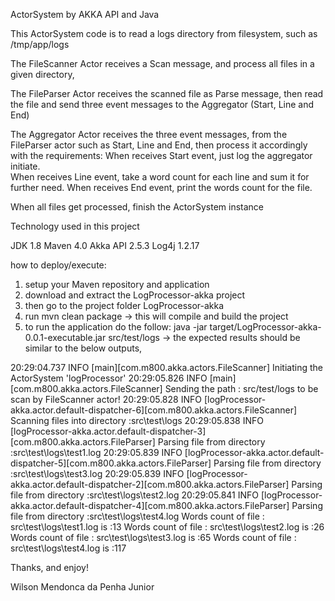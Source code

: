 ActorSystem by AKKA API and Java

This ActorSystem code is to read a logs directory from filesystem, such as /tmp/app/logs

The FileScanner Actor receives a Scan message, and process all files in a given directory,

The FileParser Actor receives the scanned file as Parse message, then read the file and send three event messages to the Aggregator (Start, Line and End)

The Aggregator Actor receives the three event messages, from the FileParser actor such as Start, Line and End, then process it accordingly with the requirements:
	When receives Start event, just log the aggregator initiate.  
	When receives Line event, take a word count for each line and sum it for further need.
	When receives End event, print the words count for the file.
	
When all files get processed, finish the ActorSystem instance
 
Technology used in this project

JDK 1.8
Maven 4.0
Akka API 2.5.3
Log4j 1.2.17

how to deploy/execute:

1. setup your Maven repository and application
2. download and extract the LogProcessor-akka project
3. then go to the project folder LogProcessor-akka
4. run mvn clean package -> this will compile and build the project
5. to run the application do the follow:
   java -jar target/LogProcessor-akka-0.0.1-executable.jar src/test/logs -> the expected results should be similar to the below outputs,

20:29:04.737 INFO  [main][com.m800.akka.actors.FileScanner] Initiating the ActorSystem 'logProcessor'
20:29:05.826 INFO  [main][com.m800.akka.actors.FileScanner] Sending the path : src/test/logs to be scan by FileScanner actor!
20:29:05.828 INFO  [logProcessor-akka.actor.default-dispatcher-6][com.m800.akka.actors.FileScanner] Scanning files into directory :src\test\logs
20:29:05.838 INFO  [logProcessor-akka.actor.default-dispatcher-3][com.m800.akka.actors.FileParser] Parsing file from directory :src\test\logs\test1.log
20:29:05.839 INFO  [logProcessor-akka.actor.default-dispatcher-5][com.m800.akka.actors.FileParser] Parsing file from directory :src\test\logs\test3.log
20:29:05.839 INFO  [logProcessor-akka.actor.default-dispatcher-2][com.m800.akka.actors.FileParser] Parsing file from directory :src\test\logs\test2.log
20:29:05.841 INFO  [logProcessor-akka.actor.default-dispatcher-4][com.m800.akka.actors.FileParser] Parsing file from directory :src\test\logs\test4.log
Words count of file : src\test\logs\test1.log is :13
Words count of file : src\test\logs\test2.log is :26
Words count of file : src\test\logs\test3.log is :65
Words count of file : src\test\logs\test4.log is :117


Thanks, and enjoy!

Wilson Mendonca da Penha Junior

   
   
   
